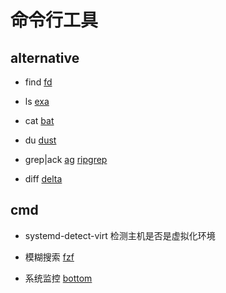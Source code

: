 # 命令行工具

## alternative

- find
[fd](https://github.com/sharkdp/fd)

- ls
[exa](https://github.com/ogham/exa)

- cat
[bat](https://github.com/sharkdp/bat)

- du
[dust](https://github.com/bootandy/dust)

- grep|ack
[ag](github.com/ggreer/the_silver_searcher)
[ripgrep](https://github.com/BurntSushi/ripgrep)

- diff
[delta](https://github.com/dandavison/delta)

## cmd

- systemd-detect-virt
检测主机是否是虚拟化环境

- 模糊搜索
[fzf](https://github.com/junegunn/fzf)

- 系统监控
[bottom](github.com/ClementTsang/bottom)
